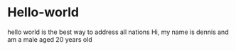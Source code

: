 # Hello-world
hello world is the best way to address all nations
Hi, my name is dennis and am a male aged 20 years old
